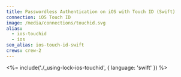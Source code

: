 ```yaml
---
title: Passwordless Authentication on iOS with Touch ID (Swift)
connection: iOS Touch ID
image: /media/connections/touchid.svg
alias:
  - ios-touchid
  - ios
seo_alias: ios-touch-id-swift
crews: crew-2
---
```


<%= include('./_using-lock-ios-touchid', { language: 'swift' }) %>
